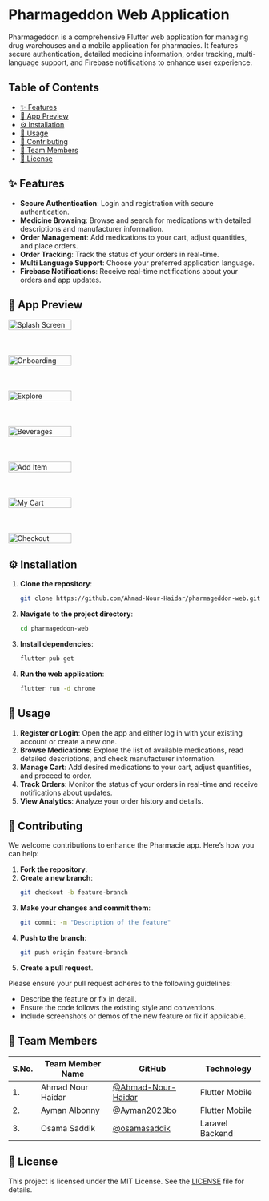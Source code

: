 # Pharmageddon Web Application

Pharmageddon is a comprehensive Flutter web application for managing drug warehouses and a mobile
application for pharmacies. It features secure authentication, detailed medicine information, order
tracking, multi-language support, and Firebase notifications to enhance user experience.

## Table of Contents

- [✨ Features](#-features)
- [📱 App Preview](#-app-preview)
- [⚙️ Installation](#-installation)
- [🚀 Usage](#-usage)
- [🤝 Contributing](#-contributing)
- [👥 Team Members](#-team-members)
- [📄 License](#-license)

## ✨ Features

- **Secure Authentication**: Login and registration with secure authentication.
- **Medicine Browsing**: Browse and search for medications with detailed descriptions and
  manufacturer information.
- **Order Management**: Add medications to your cart, adjust quantities, and place orders.
- **Order Tracking**: Track the status of your orders in real-time.
- **Multi Language Support**: Choose your preferred application language.
- **Firebase Notifications**: Receive real-time notifications about your orders and app updates.

## 📱 App Preview

<div style="display: flex; flex-wrap: wrap; gap: 50px;">

<img src="app-preview/phr-web1.png" alt="Splash Screen" width="50%">

<img src="app-preview/phr-web2.png" alt="Onboarding" width="50%">

<img src="app-preview/phr-web3.png" alt="Explore" width="50%">

<img src="app-preview/phr-web4.png" alt="Beverages" width="50%">

<img src="app-preview/phr-web5.png" alt="Add Item" width="50%">

<img src="app-preview/phr-web6.png" alt="My Cart" width="50%">

<img src="app-preview/phr-web7.png" alt="Checkout" width="50%">

</div>

## ⚙️ Installation

1. **Clone the repository**:
    ```bash
    git clone https://github.com/Ahmad-Nour-Haidar/pharmageddon-web.git
    ```

2. **Navigate to the project directory**:
    ```bash
    cd pharmageddon-web
    ```

3. **Install dependencies**:
    ```bash
    flutter pub get
    ```

4. **Run the web application**:
    ```bash
    flutter run -d chrome
    ```

## 🚀 Usage

1. **Register or Login**: Open the app and either log in with your existing account or create a new
   one.
2. **Browse Medications**: Explore the list of available medications, read detailed descriptions,
   and check manufacturer information.
3. **Manage Cart**: Add desired medications to your cart, adjust quantities, and proceed to order.
4. **Track Orders**: Monitor the status of your orders in real-time and receive notifications about
   updates.
5. **View Analytics**: Analyze your order history and details.

## 🤝 Contributing

We welcome contributions to enhance the Pharmacie app. Here’s how you can help:

1. **Fork the repository**.
2. **Create a new branch**:
    ```bash
    git checkout -b feature-branch
    ```
3. **Make your changes and commit them**:
    ```bash
    git commit -m "Description of the feature"
    ```
4. **Push to the branch**:
    ```bash
    git push origin feature-branch
    ```
5. **Create a pull request**.

Please ensure your pull request adheres to the following guidelines:

- Describe the feature or fix in detail.
- Ensure the code follows the existing style and conventions.
- Include screenshots or demos of the new feature or fix if applicable.

## 👥 Team Members

| S.No. | Team Member Name  | GitHub                                                     | Technology      |
|-------|-------------------|------------------------------------------------------------|-----------------|
| 1.    | Ahmad Nour Haidar | [@Ahmad-Nour-Haidar](https://github.com/Ahmad-Nour-Haidar) | Flutter Mobile  |
| 2.    | Ayman Albonny     | [@Ayman2023bo](https://github.com/Ayman2023bo)             | Flutter Mobile  |
| 3.    | Osama Saddik      | [@osamasaddik](https://github.com/osamasaddik)             | Laravel Backend |

## 📄 License

This project is licensed under the MIT License. See the [LICENSE](LICENSE) file for details.
